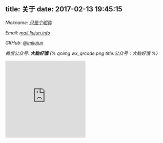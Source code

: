 title: 关于
date: 2017-02-13 19:45:15
---
<i class="fa fa-user" aria-hidden="true"> Nickname: [只是个昵称](http://www.liujun.info)</i>

<i class="fa fa-envelope" aria-hidden="true"> Email: [mail.liujun.info](mailto:mail.liujun.info)</i>

<i class="fa fa-github" aria-hidden="true"> GItHub: [@imliujun](https://github.com/imliujun)</i>

<i class="fa fa-weixin" aria-hidden="true"> 微信公众号: **大脑好饿** {% qnimg wx_qrcode.png title:公众号：大脑好饿  %} </i>

<iframe src="http://www.liujun.info/donate-page/simple/" style="overflow-x:hidden;overflow-y:hidden; border:0xp none #fff; min-height:240px; width:250px;"  frameborder="0" scrolling="no"></iframe>
